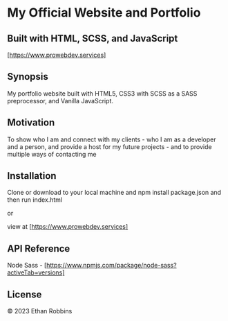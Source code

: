 # My Official Website and Portfolio

## Built with HTML, SCSS, and JavaScript

[https://www.prowebdev.services]

## Synopsis

My portfolio website built with HTML5, CSS3 with SCSS as a SASS preprocessor, and Vanilla JavaScript.

## Motivation

To show who I am and connect with my clients - who I am as a developer and a person, and provide
a host for my future projects - and to provide multiple ways of contacting me

## Installation

Clone or download to your local machine and npm install package.json and then run index.html

or

view at [https://www.prowebdev.services]

## API Reference

Node Sass - [https://www.npmjs.com/package/node-sass?activeTab=versions]

## License

&copy; 2023 Ethan Robbins
